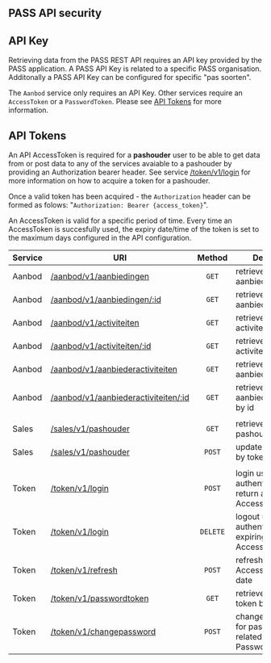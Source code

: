 ## **PASS API security**

## API Key

Retrieving data from the PASS REST API requires an API key provided by the PASS application. A PASS API Key is related to a specific PASS organisation. Additonally a PASS API Key can be configured for specific "pas soorten".

The `Aanbod` service only requires an API Key. Other services require an `AccessToken` or a `PasswordToken`. Please see [API Tokens](#api-tokens) for more information.

## API Tokens

An API AccessToken is required for a **pashouder** user to be able to get data from or post data to any of the services avaiable to a pashouder by providing an Authorization bearer header. See service [/token/v1/login](#retrieve-token) for more information on how to acquire a token for a pashouder.

Once a valid token has been acquired - the `Authorization` header can be formed as folows: "`Authorization: Bearer {access_token}`".

An AccessToken is valid for a specific period of time. Every time an AccessToken is succesfully used, the expiry date/time of the token is set to the maximum days configured in the API configuration.

| Service | URI                                                                                  |  Method  | Description                                                     |
| ------- | ------------------------------------------------------------------------------------ | :------: | --------------------------------------------------------------- |
| Aanbod  | [/aanbod/v1/aanbiedingen](aanbiedingen.md#retrieve-aanbiedingen)                     |  `GET`   | retrieve a list of aanbiedingen                                 |
| Aanbod  | [/aanbod/v1/aanbiedingen/:id](aanbiedingen.md#retrieve-aanbieding)                   |  `GET`   | retrieve a single aanbieding by id                              |
| Aanbod  | [/aanbod/v1/activiteiten](activiteiten.md#retrieve-activiteiten)                     |  `GET`   | retrieve a list of activiteiten                                 |
| Aanbod  | [/aanbod/v1/activiteiten/:id](activiteiten.md#retrieve-activiteit)                   |  `GET`   | retrieve a single activiteit by id                              |
| Aanbod  | [/aanbod/v1/aanbiederactiviteiten](activiteiten.md#retrieve-aanbiederactiviteiten)   |  `GET`   | retrieve a list of aanbiederactiviteiten                        |
| Aanbod  | [/aanbod/v1/aanbiederactiviteiten/:id](activiteiten.md#retrieve-aanbiederactiviteit) |  `GET`   | retrieve a single aanbiederactiviteit by id                     |
|         |                                                                                      |          |                                                                 |
| Sales   | [/sales/v1/pashouder](sales.md#retrieve-pashouder)                                   |  `GET`   | retrieve a single pashouder by token                            |
| Sales   | [/sales/v1/pashouder](sales.md#update-pashouder)                                     |  `POST`  | update pashouder by token                                       |
|         |                                                                                      |          |                                                                 |
| Token   | [/token/v1/login](#login)                                                            |  `POST`  | login using Basic authentication and return an AccessToken      |
| Token   | [/token/v1/login](#logout)                                                           | `DELETE` | logout using Bearer authentication and expiring the AccessToken |
| Token   | [/token/v1/refresh](#refresh)                                                        |  `POST`  | refresh the given AccessToken expiry date                       |
| Token   | [/token/v1/passwordtoken](#passwordtoken)                                            |  `GET`   | retrieve a password token by login_name                         |
| Token   | [/token/v1/changepassword](#passwordtoken)                                           |  `POST`  | change password for pashouder related to provided PasswordToken |
